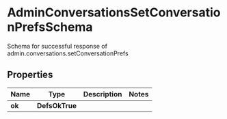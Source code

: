 

# AdminConversationsSetConversationPrefsSchema

Schema for successful response of admin.conversations.setConversationPrefs

## Properties

| Name | Type | Description | Notes |
|------------ | ------------- | ------------- | -------------|
|**ok** | **DefsOkTrue** |  |  |



